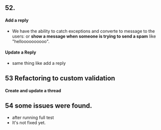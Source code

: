 ## 52. 
#### Add a reply
* We have the ability to catch exceptions and converte to message to the users: or **show a message when someone is trying to send a spam** like "helloooooooooo".
#### Update a Reply
* same thing like add a reply
## 53 Refactoring to custom validation
#### Create and update a thread
## 54 some issues were found. 
 - after running full test
 - It's not fixed yet.
 